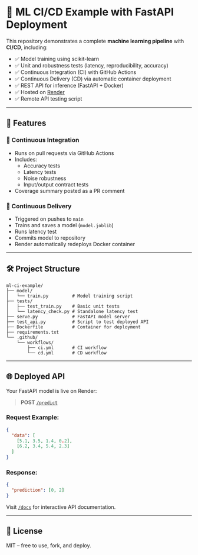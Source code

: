 # 🧠 ML CI/CD Example with FastAPI Deployment

This repository demonstrates a complete **machine learning pipeline** with **CI/CD**, including:

- ✅ Model training using scikit-learn
- ✅ Unit and robustness tests (latency, reproducibility, accuracy)
- ✅ Continuous Integration (CI) with GitHub Actions
- ✅ Continuous Delivery (CD) via automatic container deployment
- ✅ REST API for inference (FastAPI + Docker)
- ✅ Hosted on [Render](https://render.com)
- ✅ Remote API testing script

---

## 🚀 Features

### 🔁 Continuous Integration

- Runs on pull requests via GitHub Actions
- Includes:
  - Accuracy tests
  - Latency tests
  - Noise robustness
  - Input/output contract tests
- Coverage summary posted as a PR comment

### 🚢 Continuous Delivery

- Triggered on pushes to `main`
- Trains and saves a model (`model.joblib`)
- Runs latency test
- Commits model to repository
- Render automatically redeploys Docker container

---

## 🛠 Project Structure

```
ml-ci-example/
├── model/
│   └── train.py         # Model training script
├── tests/
│   ├── test_train.py    # Basic unit tests
│   └── latency_check.py # Standalone latency test
├── serve.py             # FastAPI model server
├── test_api.py          # Script to test deployed API
├── Dockerfile           # Container for deployment
├── requirements.txt
└── .github/
    └── workflows/
        ├── ci.yml       # CI workflow
        └── cd.yml       # CD workflow
```

---

## 🌐 Deployed API

Your FastAPI model is live on Render:

> **POST** [`/predict`](https://your-app-name.onrender.com/predict)

### Request Example:

```json
{
  "data": [
    [5.1, 3.5, 1.4, 0.2],
    [6.2, 3.4, 5.4, 2.3]
  ]
}
```

### Response:

```json
{
  "prediction": [0, 2]
}
```

Visit [`/docs`](https://your-app-name.onrender.com/docs) for interactive API documentation.


---

## 📜 License

MIT – free to use, fork, and deploy.
